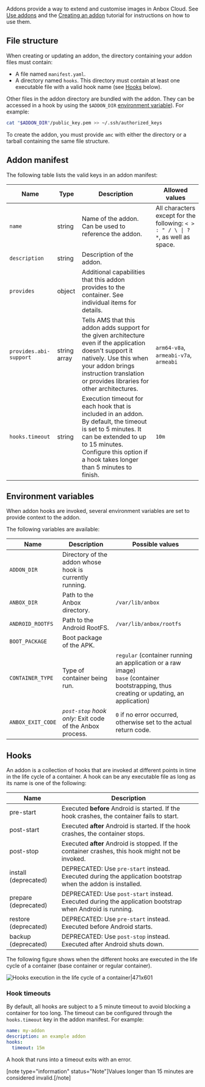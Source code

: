 Addons provide a way to extend and customise images in Anbox Cloud. See [Use addons](https://discourse.ubuntu.com/t/managing-addons/17759) and the [Creating an addon](https://discourse.ubuntu.com/t/creating-an-addon/25284) tutorial for instructions on how to use them.

<a name='file-structure'></a>
## File structure
When creating or updating an addon, the directory containing your addon files must contain:

- A file named `manifest.yaml`.
- A directory named `hooks`. This directory must contain at least one executable file with a valid hook name (see [Hooks](#hooks) below).

Other files in the addon directory are bundled with the addon. They can be accessed in a hook by using the `$ADDON_DIR` [environment variable](#env-variables)). For example:
```bash
cat "$ADDON_DIR"/public_key.pem >> ~/.ssh/authorized_keys
```

To create the addon, you must provide `amc` with either the directory or a tarball containing the same file structure.

<a name='manifest'></a>
## Addon manifest

The following table lists the valid keys in an addon manifest:

| Name                  | Type         | Description                                                                                                                                                                                                                   | Allowed values                        |
|-----------------------|--------------|-------------------------------------------------------------------------------------------------------------------------------------------------------------------------------------------------------------------------------|---------------------------------------|
| `name`                | string       | Name of the addon. Can be used to reference the addon.                                                                                       | All characters except for the following: `< > : " / \ \| ? *`, as well as space. |
| `description`         | string       | Description of the addon.                                                                                                                                                                                                     |                                       |
| `provides`            | object       | Additional capabilities that this addon provides to the container. See individual items for details.                                                                                                                          |                                       |
| `provides.abi-support`| string array | Tells AMS that this addon adds support for the given architecture even if the application doesn't support it natively. Use this when your addon brings instruction translation or provides libraries for other architectures. | `arm64-v8a`, `armeabi-v7a`, `armeabi` |
| `hooks.timeout`| string | Execution timeout for each hook that is included in an addon. By default, the timeout is set to 5 minutes. It can be extended to up to 15 minutes. Configure this option if a hook takes longer than 5 minutes to finish. | `10m` |


<a name='env-variables'></a>
## Environment variables
When addon hooks are invoked, several environment variables are set to provide context to the addon.

The following variables are available:

| Name             | Description                                             | Possible values         |
|------------------|---------------------------------------------------------|-------------------------|
| `ADDON_DIR`      | Directory of the addon whose hook is currently running. |                         |
| `ANBOX_DIR`      | Path to the Anbox directory.                            | `/var/lib/anbox`        |
| `ANDROID_ROOTFS` | Path to the Android RootFS.                             | `/var/lib/anbox/rootfs` |
| `BOOT_PACKAGE`   | Boot package of the APK.                                |                         |
| `CONTAINER_TYPE` | Type of container being run.                            | `regular` (container running an application or a raw image)<br/>`base` (container bootstrapping, thus creating or updating, an application)|
| `ANBOX_EXIT_CODE`| *`post-stop` hook only:* Exit code of the Anbox process.| `0` if no error occurred, otherwise set to the actual return code.|

<a name='hooks'></a>
## Hooks
An addon is a collection of hooks that are invoked at different points in time in the life cycle of a container. A hook can be any executable file as long as its name is one of the following:


| Name                 | Description                                                                                                |
|----------------------|------------------------------------------------------------------------------------------------------------|
| pre-start            | Executed **before** Android is started. If the hook crashes, the container fails to start.                 |
| post-start           | Executed **after** Android is started. If the hook crashes, the container stops.                           |
| post-stop            | Executed **after** Android is stopped. If the container crashes, this hook might not be invoked.           |
| install (deprecated) | DEPRECATED: Use `pre-start` instead. Executed during the application bootstrap when the addon is installed.|
| prepare (deprecated) | DEPRECATED: Use `post-start` instead. Executed during the application bootstrap when Android is running.   |
| restore (deprecated) | DEPRECATED: Use `pre-start` instead. Executed before Android starts.                                       |
| backup (deprecated)  | DEPRECATED: Use `post-stop` instead. Executed after Android shuts down.                                    |

The following figure shows when the different hooks are executed in the life cycle of a container (base container or regular container).

![Hooks execution in the life cycle of a container|471x601](https://assets.ubuntu.com/v1/bc9b1291-addons-reference-hook-order.png)

### Hook timeouts
By default, all hooks are subject to a 5 minute timeout to avoid blocking a container for too long. The timeout can be configured through the `hooks.timeout` key in the addon manifest. For example:

```yaml
name: my-addon
description: an example addon
hooks:
  timeout: 15m
```

A hook that runs into a timeout exits with an error.

[note type="information" status="Note"]Values longer than 15 minutes are considered invalid.[/note]
